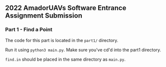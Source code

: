 ## 2022 AmadorUAVs Software Entrance Assignment Submission

### Part 1 - Find a Point
The code for this part is located in the `part1/` directory.

Run it using `python3 main.py`. Make sure you've cd'd into the part1 directory.

`find.in` should be placed in the same directory as `main.py`.